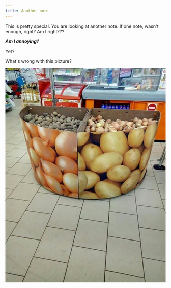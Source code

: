 ```yaml
---
title: Another note
---
```


This is pretty special. You are looking at another note. If one note, wasn't enough, right? Am I right???

***Am I annoying?***

Yet?

What's wrong with this picture?

![Great job](assets/Great-job.jpg)